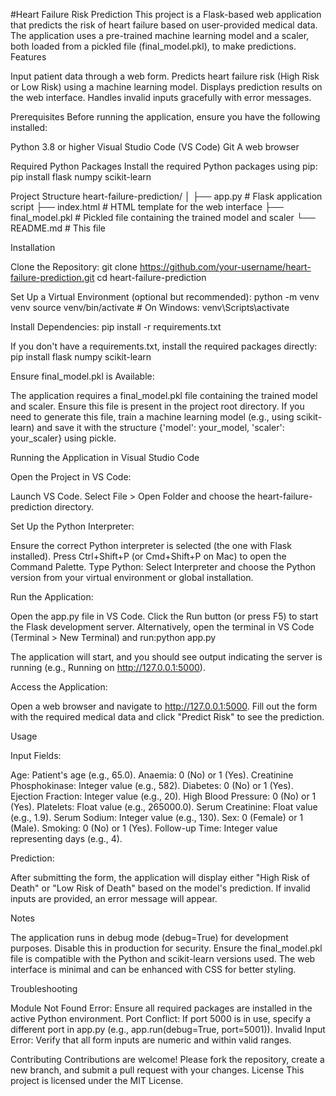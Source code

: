 #Heart Failure Risk Prediction
This project is a Flask-based web application that predicts the risk of heart failure based on user-provided medical data. The application uses a pre-trained machine learning model and a scaler, both loaded from a pickled file (final_model.pkl), to make predictions.
Features

Input patient data through a web form.
Predicts heart failure risk (High Risk or Low Risk) using a machine learning model.
Displays prediction results on the web interface.
Handles invalid inputs gracefully with error messages.

Prerequisites
Before running the application, ensure you have the following installed:

Python 3.8 or higher
Visual Studio Code (VS Code)
Git
A web browser

Required Python Packages
Install the required Python packages using pip:
pip install flask numpy scikit-learn

Project Structure
heart-failure-prediction/
│
├── app.py               # Flask application script
├── index.html           # HTML template for the web interface
├── final_model.pkl      # Pickled file containing the trained model and scaler
└── README.md            # This file

Installation

Clone the Repository:
git clone https://github.com/your-username/heart-failure-prediction.git
cd heart-failure-prediction


Set Up a Virtual Environment (optional but recommended):
python -m venv venv
source venv/bin/activate  # On Windows: venv\Scripts\activate


Install Dependencies:
pip install -r requirements.txt

If you don't have a requirements.txt, install the required packages directly:
pip install flask numpy scikit-learn


Ensure final_model.pkl is Available:

The application requires a final_model.pkl file containing the trained model and scaler. Ensure this file is present in the project root directory.
If you need to generate this file, train a machine learning model (e.g., using scikit-learn) and save it with the structure {'model': your_model, 'scaler': your_scaler} using pickle.



Running the Application in Visual Studio Code

Open the Project in VS Code:

Launch VS Code.
Select File > Open Folder and choose the heart-failure-prediction directory.


Set Up the Python Interpreter:

Ensure the correct Python interpreter is selected (the one with Flask installed).
Press Ctrl+Shift+P (or Cmd+Shift+P on Mac) to open the Command Palette.
Type Python: Select Interpreter and choose the Python version from your virtual environment or global installation.


Run the Application:

Open the app.py file in VS Code.
Click the Run button (or press F5) to start the Flask development server. Alternatively, open the terminal in VS Code (Terminal > New Terminal) and run:python app.py


The application will start, and you should see output indicating the server is running (e.g., Running on http://127.0.0.1:5000).


Access the Application:

Open a web browser and navigate to http://127.0.0.1:5000.
Fill out the form with the required medical data and click "Predict Risk" to see the prediction.



Usage

Input Fields:

Age: Patient's age (e.g., 65.0).
Anaemia: 0 (No) or 1 (Yes).
Creatinine Phosphokinase: Integer value (e.g., 582).
Diabetes: 0 (No) or 1 (Yes).
Ejection Fraction: Integer value (e.g., 20).
High Blood Pressure: 0 (No) or 1 (Yes).
Platelets: Float value (e.g., 265000.0).
Serum Creatinine: Float value (e.g., 1.9).
Serum Sodium: Integer value (e.g., 130).
Sex: 0 (Female) or 1 (Male).
Smoking: 0 (No) or 1 (Yes).
Follow-up Time: Integer value representing days (e.g., 4).


Prediction:

After submitting the form, the application will display either "High Risk of Death" or "Low Risk of Death" based on the model's prediction.
If invalid inputs are provided, an error message will appear.



Notes

The application runs in debug mode (debug=True) for development purposes. Disable this in production for security.
Ensure the final_model.pkl file is compatible with the Python and scikit-learn versions used.
The web interface is minimal and can be enhanced with CSS for better styling.

Troubleshooting

Module Not Found Error: Ensure all required packages are installed in the active Python environment.
Port Conflict: If port 5000 is in use, specify a different port in app.py (e.g., app.run(debug=True, port=5001)).
Invalid Input Error: Verify that all form inputs are numeric and within valid ranges.

Contributing
Contributions are welcome! Please fork the repository, create a new branch, and submit a pull request with your changes.
License
This project is licensed under the MIT License.
